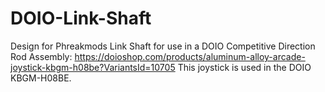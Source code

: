 # DOIO-Link-Shaft
Design for Phreakmods Link Shaft for use in a DOIO Competitive Direction Rod Assembly: https://doioshop.com/products/aluminum-alloy-arcade-joystick-kbgm-h08be?VariantsId=10705
This joystick is used in the DOIO KBGM-H08BE.


